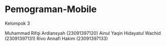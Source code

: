 # Pemograman-Mobile

Kelompok 3

Muhammad Rifqi Ardiansyah    (23091397120)
Ainul Yaqin Hidayatul Wachid (23091397131)
Rivo Annafi Hakim            (23091397133)
